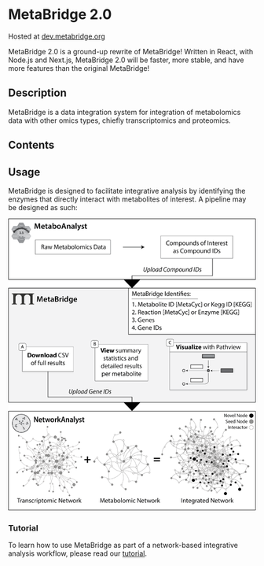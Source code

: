 # MetaBridge 2.0

Hosted at [dev.metabridge.org](https://dev.metabridge.org/)

MetaBridge 2.0 is a ground-up rewrite of MetaBridge! Written in React, with Node.js and Next.js, MetaBridge 2.0 will be faster, more stable, and have more features than the original MetaBridge!

## Description

MetaBridge is a data integration system for integration of metabolomics data with other omics types, chiefly transcriptomics and proteomics.

## Contents

## Usage

MetaBridge is designed to facilitate integrative analysis by identifying the enzymes that directly interact with metabolites of interest. A pipeline may be designed as such:

![Pipeline Schema](./figure.png)

### Tutorial

To learn how to use MetaBridge as part of a network-based integrative analysis workflow, please read our [tutorial](./tutorial/tutorial.md).
